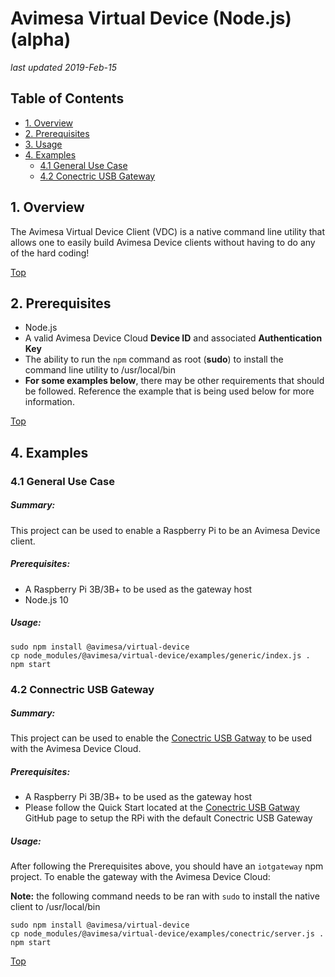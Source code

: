 # Avimesa Virtual Device (Node.js) (alpha)
*last updated 2019-Feb-15*

<a id="toc"></a>
## Table of Contents
- [1. Overview](#1.-overview)
- [2. Prerequisites](#2.-prerequisites)
- [3. Usage](#3.-usage)
- [4. Examples](#4.-examples)
    - [4.1 General Use Case](#4.1-examples)
    - [4.2 Conectric USB Gateway](#4.2-examples)


<a id="1.-overview"></a>
## 1. Overview

The Avimesa Virtual Device Client (VDC) is a native command line utility that allows one to easily build Avimesa Device clients without having to do any of the hard coding!


[Top](#toc)<br>
<a id="2.-prerequisites"></a>
## 2. Prerequisites

- Node.js
- A valid Avimesa Device Cloud **Device ID** and associated **Authentication Key**
- The ability to run the `npm` command as root (**sudo**) to install the command line utility to /usr/local/bin
- **For some examples below**, there may be other requirements that should be followed.  Reference the example that is being used below for more information.


[Top](#toc)<br>
<a id="4.-examples"></a>
## 4. Examples


<a id="4.1-examples"></a>
### 4.1 General Use Case

##### Summary:

This project can be used to enable a Raspberry Pi to be an Avimesa Device client.

##### Prerequisites:

- A Raspberry Pi 3B/3B+ to be used as the gateway host
- Node.js 10

##### Usage:

```
sudo npm install @avimesa/virtual-device
cp node_modules/@avimesa/virtual-device/examples/generic/index.js .
npm start
```

<a id="4.2-examples"></a>
### 4.2 Connectric USB Gateway

##### Summary:

This project can be used to enable the [Conectric USB Gatway](https://github.com/Conectric/conectric-usb-gateway) to be used with the Avimesa Device Cloud.

##### Prerequisites:

- A Raspberry Pi 3B/3B+ to be used as the gateway host
- Please follow the Quick Start located at the [Conectric USB Gatway](https://github.com/Conectric/conectric-usb-gateway) GitHub page to setup the RPi with the default Conectric USB Gateway

##### Usage:

After following the Prerequisites above, you should have an `iotgateway` npm project.  To enable the gateway with the Avimesa Device Cloud:

**Note:** the following command needs to be ran with `sudo` to install the native client to /usr/local/bin

```
sudo npm install @avimesa/virtual-device
cp node_modules/@avimesa/virtual-device/examples/conectric/server.js .
npm start
```

[Top](#toc)<br>
